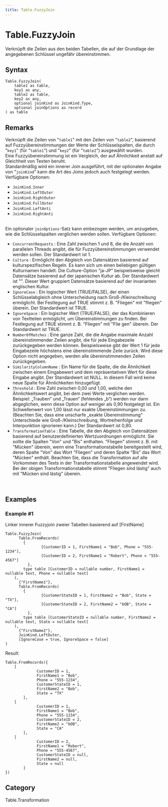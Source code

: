 ```yaml
---
title: Table.FuzzyJoin
---
```


# Table.FuzzyJoin


Verknüpft die Zeilen aus den beiden Tabellen, die auf der Grundlage der angegebenen Schlüssel ungefähr übereinstimmen.


## Syntax

```powerquery
Table.FuzzyJoin(
    table1 as table,
    key1 as any,
    table2 as table,
    key2 as any,
    optional joinKind as JoinKind.Type,
    optional joinOptions as record
) as table
```


## Remarks

Verknüpft die Zeilen von "<code>table1</code>" mit den Zeilen von "<code>table2</code>", basierend auf Fuzzyübereinstimmungen der Werte der Schlüsselspalten, die durch "<code>key1</code>" (für "<code>table1</code>") und "<code>key2</code>" (für "<code>table2</code>") ausgewählt wurden.<br />Eine Fuzzyübereinstimmung ist ein Vergleich, der auf Ähnlichkeit anstatt auf Gleichheit von Texten beruht.<br />Standardmäßig wird ein innerer Join ausgeführt, mit der optionalen Angabe von "<code>joinKind</code>" kann die Art des Joins jedoch auch festgelegt werden. Verfügbare Optionen:    <ul><li><code>JoinKind.Inner</code></li><li><code>JoinKind.LeftOuter</code></li><li><code>JoinKind.RightOuter</code></li><li><code>JoinKind.FullOuter</code></li><li><code>JoinKind.LeftAnti</code></li><li><code>JoinKind.RightAnti</code></li></ul><br />Ein optionaler <code>joinOptions</code>-Satz kann einbezogen werden, um anzugeben, wie die Schlüsselspalten verglichen werden sollen. Verfügbare Optionen:    <ul><li><code>ConcurrentRequests</code> : Eine Zahl zwischen 1 und 8, die die Anzahl von parallelen Threads angibt, die f&#252;r Fuzzy&#252;bereinstimmungen verwendet werden sollen. Der Standardwert ist&#160;1.</li><li><code>Culture</code> : Erm&#246;glicht den Abgleich von Datens&#228;tzen basierend auf kulturspezifischen Regeln. Es kann sich um einen beliebigen g&#252;ltigen Kulturnamen handelt. Die Culture-Option &quot;ja-JP&quot; beispielsweise gleicht Datens&#228;tze basierend auf der japanischen Kultur ab. Der Standardwert ist &quot;&quot;. Dieser Wert gruppiert Datens&#228;tze basierend auf der invarianten englischen Kultur.</li><li><code>IgnoreCase</code> : Ein logischer Wert (TRUE/FALSE), der einen Schl&#252;sselabgleich ohne Unterscheidung nach Gro&#223;-/Kleinschreibung erm&#246;glicht. Bei Festlegung auf TRUE stimmt z.&#160;B. &quot;Fliegen&quot; mit &quot;fliegen&quot; &#252;berein. Der Standardwert ist TRUE.</li><li><code>IgnoreSpace</code> : Ein logischer Wert (TRUE/FALSE), der das Kombinieren von Textteilen erm&#246;glicht, um &#220;bereinstimmungen zu finden. Bei Festlegung auf TRUE stimmt z.&#160;B. &quot;Fliegen&quot; mit &quot;Flie gen&quot; &#252;berein. Der Standardwert ist TRUE.</li><li><code>NumberOfMatches</code> : Eine ganze Zahl, die die Angabe maximale Anzahl &#252;bereinstimmender Zeilen angibt, die f&#252;r jede Eingabezeile zur&#252;ckgegeben werden k&#246;nnen. Beispielsweise gibt der Wert&#160;1 f&#252;r jede Eingabezeile h&#246;chstens eine &#252;bereinstimmende Zeile zur&#252;ck. Wird diese Option nicht angegeben, werden alle &#252;bereinstimmenden Zeilen zur&#252;ckgegeben.</li><li><code>SimilarityColumnName</code> : Ein Name f&#252;r die Spalte, die die &#196;hnlichkeit zwischen einem Eingabewert und dem repr&#228;sentativen Wert f&#252;r diese Eingabe angibt. Der Standardwert ist NULL. In diesem Fall wird keine neue Spalte f&#252;r &#196;hnlichkeiten hinzugef&#252;gt.</li><li><code>Threshold</code> : Eine Zahl zwischen 0,00 und 1,00, welche den &#196;hnlichkeitswert angibt, bei dem zwei Werte verglichen werden.    Beispiel: „Trauben“ und „Trauen“ (fehlendes „b“) werden nur dann abgeglichen, wenn diese Option auf weniger als 0,90 festgelegt ist.    Ein Schwellenwert von 1,00 l&#228;sst nur exakte &#220;bereinstimmungen zu.    (Beachten Sie, dass eine unscharfe „exakte &#220;bereinstimmung“ Unterschiede wie Gro&#223;-/Kleinschreibung, Wortreihenfolge und Interpunktion ignorieren kann.)    Der Standardwert ist 0,80.</li><li><code>TransformationTable</code> : Eine Tabelle, die den Abgleich von Datens&#228;tzen basierend auf benutzerdefinierten Wertzuordnungen erm&#246;glicht. Sie sollte die Spalten &quot;Von&quot; und &quot;Bis&quot; enthalten. &quot;Fliegen&quot; stimmt z.&#160;B. mit &quot;M&#252;cken&quot; &#252;berein, wenn eine Transformationstabelle bereitgestellt wird, deren Spalte &quot;Von&quot; das Wort &quot;Fliegen&quot; und deren Spalte &quot;Bis&quot; das Wort &quot;M&#252;cken&quot; enth&#228;lt. Beachten Sie, dass die Transformation auf alle Vorkommen des Texts in der Transformationstabelle angewendet wird. Bei der obigen Transformationstabelle stimmt &quot;Fliegen sind l&#228;stig&quot; auch mit &quot;M&#252;cken sind l&#228;stig&quot; &#252;berein.</li></ul><br />    


## Examples

### Example #1 
Linker innerer Fuzzyjoin zweier Tabellen basierend auf [FirstName]
```powerquery
Table.FuzzyJoin(
	  Table.FromRecords(
        {
		        [CustomerID = 1, FirstName1 = "Bob", Phone = "555-1234"],
		        [CustomerID = 2, FirstName1 = "Robert", Phone = "555-4567"]
	      },
        type table [CustomerID = nullable number, FirstName1 = nullable text, Phone = nullable text]
    ),
	  {"FirstName1"},
	  Table.FromRecords(
        {
		        [CustomerStateID = 1, FirstName2 = "Bob", State = "TX"],
		        [CustomerStateID = 2, FirstName2 = "bOB", State = "CA"]
	      },
        type table [CustomerStateID = nullable number, FirstName2 = nullable text, State = nullable text]
    ),
	  {"FirstName2"},
	  JoinKind.LeftOuter,
	  [IgnoreCase = true, IgnoreSpace = false]
)
```

Result: 
```powerquery
Table.FromRecords({
    [
			  CustomerID = 1,
			  FirstName1 = "Bob",
			  Phone = "555-1234",
			  CustomerStateID = 1,
			  FirstName2 = "Bob",
			  State = "TX"
		],
    [
			  CustomerID = 1,
			  FirstName1 = "Bob",
			  Phone = "555-1234",
			  CustomerStateID = 2,
			  FirstName2 = "bOB",
			  State = "CA"
		],
    [
			  CustomerID = 2,
			  FirstName1 = "Robert",
			  Phone = "555-4567",
			  CustomerStateID = null,
			  FirstName2 = null,
			  State = null
		]
})
```




## Category
Table.Transformation

